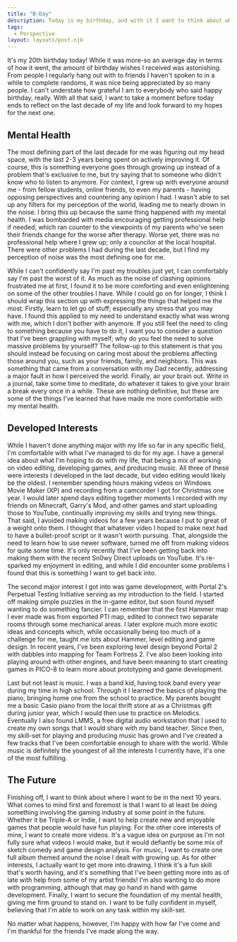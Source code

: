 ```yaml
---
title: "B-Day"
description: Today is my birthday, and with it I want to think about what's ahead.
tags:
  - Perspective
layout: layouts/post.njk
---
```

It's my 20th birthday today! While it was more-so an average day in terms of how it went, the amount of birthday wishes I received was astonishing. From people I regularly hang out with to friends I haven't spoken to in a while to complete randoms, it was nice being appreciated by so many people. I can't understate how grateful I am to everybody who said happy birthday, really. With all that said, I want to take a moment before today ends to reflect on the last decade of my life and look forward to my hopes for the next one.

## Mental Health

The most defining part of the last decade for me was figuring out my head space, with the last 2-3 years being spent on actively improving it. Of course, this is something everyone goes through growing up instead of a problem that's exclusive to me, but try saying that to someone who didn't know who to listen to anymore. For context, I grew up with everyone around me - from fellow students, online friends, to even my parents - having opposing perspectives and countering any opinion I had. I wasn't able to set up any filters for my perception of the world, leading me to nearly drown in the noise. I bring this up because the same thing happened with my mental health. I was bombarded with media encouraging getting professional help if needed, which ran counter to the viewpoints of my parents who've seen their friends change for the worse after therapy. Worse yet, there was no professional help where I grew up; only a councilor at the local hospital. There were other problems I had during the last decade, but I find my perception of noise was the most defining one for me.

While I can't confidently say I'm past my troubles just yet, I can comfortably say I'm past the worst of it. As much as the noise of clashing opinions frustrated me at first, I found it to be more comforting and even enlightening on some of the other troubles I have. While I could go on for longer, I think I should wrap this section up with expressing the things that helped me the most. Firstly, learn to let go of stuff; especially any stress that you may have. I found this applied to my need to understand exactly what was wrong with me, which I don't bother with anymore. If you still feel the need to cling to something because you have to do it, I want you to consider a question that I've been grappling with myself; why do you feel the need to solve massive problems by yourself? The follow-up to this statement is that you should instead be focusing on caring most about the problems affecting those around you, such as your friends, family, and neighbors. This was something that came from a conversation with my Dad recently, addressing a major fault in how I perceived the world. Finally, air your brain out. Write in a journal, take some time to meditate, do whatever it takes to give your brain a break every once in a while. These are nothing definitive, but these are some of the things I've learned that have made me more comfortable with my mental health.

## Developed Interests

While I haven't done anything major with my life so far in any specific field, I'm comfortable with what I've managed to do for my age. I have a general idea about what I'm hoping to do with my life, that being a mix of working on video editing, developing games, and producing music. All three of these were interests I developed in the last decade, but video editing would likely be the oldest. I remember spending hours making videos on Windows Movie Maker (XP) and recording from a camcorder I got for Christmas one year. I would later spend days editing together moments I recorded with my friends on Minecraft, Garry's Mod, and other games and start uploading those to YouTube, continually improving my skills and trying new things. That said, I avoided making videos for a few years because I put to great of a weight onto them. I thought that whatever video I hoped to make next had to have a bullet-proof script or it wasn't worth pursuing. That, alongside the need to learn how to use newer software, turned me off from making videos for quite some time. It's only recently that I've been getting back into making them with the recent Sn0wy Direct uploads on YouTube. It's re-sparked my enjoyment in editing, and while I did encounter some problems I found that this is something I want to get back into.

The second major interest I got into was game development, with Portal 2's Perpetual Testing Initiative serving as my introduction to the field. I started off making simple puzzles in the in-game editor, but soon found myself wanting to do something fancier. I can remember that the first Hammer map I ever made was from exported PTI map, edited to connect two separate rooms through some mechanical areas. I later explore much more exotic ideas and concepts which, while occasionally being too much of a challenge for me, taught me lots about Hammer, level editing and game design. In recent years, I've been exploring level design beyond Portal 2 with dabbles into mapping for Team Fortress 2. I've also been looking into playing around with other engines, and have been meaning to start creating games in PICO-8 to learn more about prototyping and game development.

Last but not least is music. I was a band kid, having took band every year during my time in high school. Through it I learned the basics of playing the piano, bringing home one from the school to practice. My parents bought me a basic Casio piano from the local thrift store at as a Christmas gift during junior year, which I would then use to practice on Melodics. Eventually I also found LMMS, a free digital audio workstation that I used to create my own songs that I would share with my band teacher. Since then, my skill-set for playing and producing music has grown and I've created a few tracks that I've been comfortable enough to share with the world. While music is definitely the youngest of all the interests I currently have, it's one of the most fulfilling.

## The Future

Finishing off, I want to think about where I want to be in the next 10 years. What comes to mind first and foremost is that I want to at least be doing something involving the gaming industry at some point in the future. Whether it be Triple-A or Indie, I want to help create new and enjoyable games that people would have fun playing. For the other core interests of mine, I want to create more videos. It's a vague idea on purpose as I'm not fully sure what videos I would make, but it would defiantly be some mix of sketch comedy and game design analysis. For music, I want to create one full album themed around the noise I dealt with growing up. As for other interests, I actually want to get more into drawing. I think it's a fun skill that's worth having, and it's something that I've been getting more into as of late with help from some of my artist friends! I'm also wanting to do more with programming, although that may go hand in hand with game development. Finally, I want to secure the foundation of my mental health, giving me firm ground to stand on. I want to be fully confident in myself, believing that I'm able to work on any task within my skill-set.

No matter what happens, however, I'm happy with how far I've come and I'm thankful for the friends I've made along the way.
